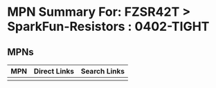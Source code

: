 



# MPN Summary For: FZSR42T > SparkFun-Resistors : 0402-TIGHT

## MPNs
  

|MPN|Direct Links|Search Links|
| :--- | :--- | :--- |
||||
